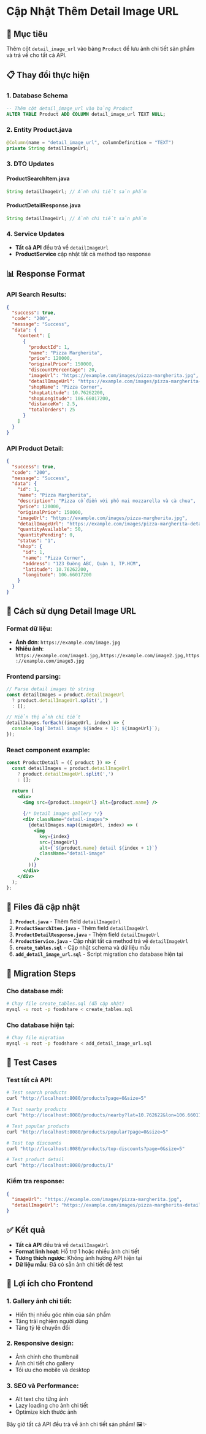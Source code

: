 # Cập Nhật Thêm Detail Image URL

## 🎯 **Mục tiêu**
Thêm cột `detail_image_url` vào bảng `Product` để lưu ảnh chi tiết sản phẩm và trả về cho tất cả API.

## 📋 **Thay đổi thực hiện**

### **1. Database Schema**
```sql
-- Thêm cột detail_image_url vào bảng Product
ALTER TABLE Product ADD COLUMN detail_image_url TEXT NULL;
```

### **2. Entity Product.java**
```java
@Column(name = "detail_image_url", columnDefinition = "TEXT")
private String detailImageUrl;
```

### **3. DTO Updates**

#### **ProductSearchItem.java**
```java
String detailImageUrl; // Ảnh chi tiết sản phẩm
```

#### **ProductDetailResponse.java**
```java
String detailImageUrl; // Ảnh chi tiết sản phẩm
```

### **4. Service Updates**
- **Tất cả API** đều trả về `detailImageUrl`
- **ProductService** cập nhật tất cả method tạo response

## 📊 **Response Format**

### **API Search Results:**
```json
{
  "success": true,
  "code": "200",
  "message": "Success",
  "data": {
    "content": [
      {
        "productId": 1,
        "name": "Pizza Margherita",
        "price": 120000,
        "originalPrice": 150000,
        "discountPercentage": 20,
        "imageUrl": "https://example.com/images/pizza-margherita.jpg",
        "detailImageUrl": "https://example.com/images/pizza-margherita-detail1.jpg,https://example.com/images/pizza-margherita-detail2.jpg,https://example.com/images/pizza-margherita-detail3.jpg",
        "shopName": "Pizza Corner",
        "shopLatitude": 10.76262200,
        "shopLongitude": 106.66017200,
        "distanceKm": 2.5,
        "totalOrders": 25
      }
    ]
  }
}
```

### **API Product Detail:**
```json
{
  "success": true,
  "code": "200",
  "message": "Success",
  "data": {
    "id": 1,
    "name": "Pizza Margherita",
    "description": "Pizza cổ điển với phô mai mozzarella và cà chua",
    "price": 120000,
    "originalPrice": 150000,
    "imageUrl": "https://example.com/images/pizza-margherita.jpg",
    "detailImageUrl": "https://example.com/images/pizza-margherita-detail1.jpg,https://example.com/images/pizza-margherita-detail2.jpg,https://example.com/images/pizza-margherita-detail3.jpg",
    "quantityAvailable": 50,
    "quantityPending": 0,
    "status": "1",
    "shop": {
      "id": 1,
      "name": "Pizza Corner",
      "address": "123 Đường ABC, Quận 1, TP.HCM",
      "latitude": 10.76262200,
      "longitude": 106.66017200
    }
  }
}
```

## 🔧 **Cách sử dụng Detail Image URL**

### **Format dữ liệu:**
- **Ảnh đơn**: `https://example.com/image.jpg`
- **Nhiều ảnh**: `https://example.com/image1.jpg,https://example.com/image2.jpg,https://example.com/image3.jpg`

### **Frontend parsing:**
```javascript
// Parse detail images từ string
const detailImages = product.detailImageUrl 
  ? product.detailImageUrl.split(',') 
  : [];

// Hiển thị ảnh chi tiết
detailImages.forEach((imageUrl, index) => {
  console.log(`Detail image ${index + 1}: ${imageUrl}`);
});
```

### **React component example:**
```jsx
const ProductDetail = ({ product }) => {
  const detailImages = product.detailImageUrl 
    ? product.detailImageUrl.split(',') 
    : [];

  return (
    <div>
      <img src={product.imageUrl} alt={product.name} />
      
      {/* Detail images gallery */}
      <div className="detail-images">
        {detailImages.map((imageUrl, index) => (
          <img 
            key={index} 
            src={imageUrl} 
            alt={`${product.name} detail ${index + 1}`}
            className="detail-image"
          />
        ))}
      </div>
    </div>
  );
};
```

## 📁 **Files đã cập nhật**

1. **`Product.java`** - Thêm field `detailImageUrl`
2. **`ProductSearchItem.java`** - Thêm field `detailImageUrl`
3. **`ProductDetailResponse.java`** - Thêm field `detailImageUrl`
4. **`ProductService.java`** - Cập nhật tất cả method trả về `detailImageUrl`
5. **`create_tables.sql`** - Cập nhật schema và dữ liệu mẫu
6. **`add_detail_image_url.sql`** - Script migration cho database hiện tại

## 🚀 **Migration Steps**

### **Cho database mới:**
```bash
# Chạy file create_tables.sql (đã cập nhật)
mysql -u root -p foodshare < create_tables.sql
```

### **Cho database hiện tại:**
```bash
# Chạy file migration
mysql -u root -p foodshare < add_detail_image_url.sql
```

## 🧪 **Test Cases**

### **Test tất cả API:**
```bash
# Test search products
curl "http://localhost:8080/products?page=0&size=5"

# Test nearby products
curl "http://localhost:8080/products/nearby?lat=10.762622&lon=106.660172&page=0&size=5"

# Test popular products
curl "http://localhost:8080/products/popular?page=0&size=5"

# Test top discounts
curl "http://localhost:8080/products/top-discounts?page=0&size=5"

# Test product detail
curl "http://localhost:8080/products/1"
```

### **Kiểm tra response:**
```json
{
  "imageUrl": "https://example.com/images/pizza-margherita.jpg",
  "detailImageUrl": "https://example.com/images/pizza-margherita-detail1.jpg,https://example.com/images/pizza-margherita-detail2.jpg,https://example.com/images/pizza-margherita-detail3.jpg"
}
```

## ✅ **Kết quả**

- **Tất cả API** đều trả về `detailImageUrl`
- **Format linh hoạt**: Hỗ trợ 1 hoặc nhiều ảnh chi tiết
- **Tương thích ngược**: Không ảnh hưởng API hiện tại
- **Dữ liệu mẫu**: Đã có sẵn ảnh chi tiết để test

## 🎨 **Lợi ích cho Frontend**

### **1. Gallery ảnh chi tiết:**
- Hiển thị nhiều góc nhìn của sản phẩm
- Tăng trải nghiệm người dùng
- Tăng tỷ lệ chuyển đổi

### **2. Responsive design:**
- Ảnh chính cho thumbnail
- Ảnh chi tiết cho gallery
- Tối ưu cho mobile và desktop

### **3. SEO và Performance:**
- Alt text cho từng ảnh
- Lazy loading cho ảnh chi tiết
- Optimize kích thước ảnh

Bây giờ tất cả API đều trả về ảnh chi tiết sản phẩm! 🖼️✨
